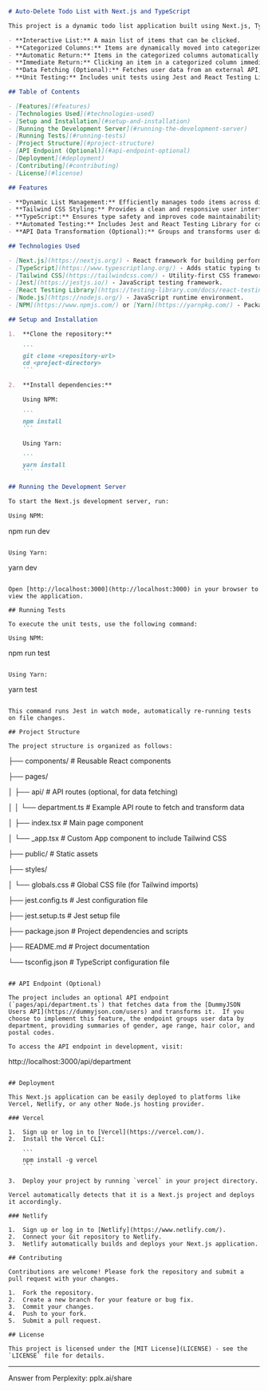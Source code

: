 ````markdown
# Auto-Delete Todo List with Next.js and TypeScript

This project is a dynamic todo list application built using Next.js, TypeScript, and styled with Tailwind CSS. It demonstrates several key features:

- **Interactive List:** A main list of items that can be clicked.
- **Categorized Columns:** Items are dynamically moved into categorized columns (Fruits or Vegetables) upon being clicked from the main list.
- **Automatic Return:** Items in the categorized columns automatically return to the main list after 5 seconds.
- **Immediate Return:** Clicking an item in a categorized column immediately returns it to the main list.
- **Data Fetching (Optional):** Fetches user data from an external API, transforms, and groups it by department.
- **Unit Testing:** Includes unit tests using Jest and React Testing Library to ensure application reliability.

## Table of Contents

- [Features](#features)
- [Technologies Used](#technologies-used)
- [Setup and Installation](#setup-and-installation)
- [Running the Development Server](#running-the-development-server)
- [Running Tests](#running-tests)
- [Project Structure](#project-structure)
- [API Endpoint (Optional)](#api-endpoint-optional)
- [Deployment](#deployment)
- [Contributing](#contributing)
- [License](#license)

## Features

- **Dynamic List Management:** Efficiently manages todo items across different categories.
- **Tailwind CSS Styling:** Provides a clean and responsive user interface.
- **TypeScript:** Ensures type safety and improves code maintainability.
- **Automated Testing:** Includes Jest and React Testing Library for comprehensive unit tests.
- **API Data Transformation (Optional):** Groups and transforms user data fetched from an external API.

## Technologies Used

- [Next.js](https://nextjs.org/) - React framework for building performant web applications.
- [TypeScript](https://www.typescriptlang.org/) - Adds static typing to JavaScript.
- [Tailwind CSS](https://tailwindcss.com/) - Utility-first CSS framework for rapid UI development.
- [Jest](https://jestjs.io/) - JavaScript testing framework.
- [React Testing Library](https://testing-library.com/docs/react-testing-library/intro/) - Provides utilities for testing React components.
- [Node.js](https://nodejs.org/) - JavaScript runtime environment.
- [NPM](https://www.npmjs.com/) or [Yarn](https://yarnpkg.com/) - Package managers.

## Setup and Installation

1.  **Clone the repository:**

    ```
    git clone <repository-url>
    cd <project-directory>
    ```

2.  **Install dependencies:**

    Using NPM:

    ```
    npm install
    ```

    Using Yarn:

    ```
    yarn install
    ```

## Running the Development Server

To start the Next.js development server, run:

Using NPM:
````

npm run dev

```

Using Yarn:

```

yarn dev

```

Open [http://localhost:3000](http://localhost:3000) in your browser to view the application.

## Running Tests

To execute the unit tests, use the following command:

Using NPM:

```

npm run test

```

Using Yarn:

```

yarn test

```

This command runs Jest in watch mode, automatically re-running tests on file changes.

## Project Structure

The project structure is organized as follows:

```

├── components/ # Reusable React components

├── pages/

│ ├── api/ # API routes (optional, for data fetching)

│ │ └── department.ts # Example API route to fetch and transform data

│ ├── index.tsx # Main page component

│ └── \_app.tsx # Custom App component to include Tailwind CSS

├── public/ # Static assets

├── styles/

│ └── globals.css # Global CSS file (for Tailwind imports)

├── jest.config.ts # Jest configuration file

├── jest.setup.ts # Jest setup file

├── package.json # Project dependencies and scripts

├── README.md # Project documentation

└── tsconfig.json # TypeScript configuration file

```

## API Endpoint (Optional)

The project includes an optional API endpoint (`pages/api/department.ts`) that fetches data from the [DummyJSON Users API](https://dummyjson.com/users) and transforms it.  If you choose to implement this feature, the endpoint groups user data by department, providing summaries of gender, age range, hair color, and postal codes.

To access the API endpoint in development, visit:

```

http://localhost:3000/api/department

````

## Deployment

This Next.js application can be easily deployed to platforms like Vercel, Netlify, or any other Node.js hosting provider.

### Vercel

1.  Sign up or log in to [Vercel](https://vercel.com/).
2.  Install the Vercel CLI:

    ```
    npm install -g vercel
    ```

3.  Deploy your project by running `vercel` in your project directory.

Vercel automatically detects that it is a Next.js project and deploys it accordingly.

### Netlify

1.  Sign up or log in to [Netlify](https://www.netlify.com/).
2.  Connect your Git repository to Netlify.
3.  Netlify automatically builds and deploys your Next.js application.

## Contributing

Contributions are welcome! Please fork the repository and submit a pull request with your changes.

1.  Fork the repository.
2.  Create a new branch for your feature or bug fix.
3.  Commit your changes.
4.  Push to your fork.
5.  Submit a pull request.

## License

This project is licensed under the [MIT License](LICENSE) - see the `LICENSE` file for details.
````

---

Answer from Perplexity: pplx.ai/share
